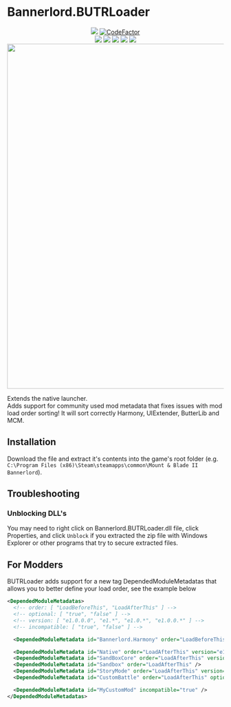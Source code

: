 # Bannerlord.BUTRLoader
<p align="center">
  <a href="https://github.com/BUTR/Bannerlord.BUTRLoader" alt="Lines Of Code">
  <img src="https://tokei.rs/b1/github/BUTR/Bannerlord.BUTRLoader?category=code" /></a>
  <a href="https://www.codefactor.io/repository/github/butr/bannerlord.butrloader"><img src="https://www.codefactor.io/repository/github/butr/bannerlord.butrloader/badge" alt="CodeFactor" /></a>
  </br>
  <!--
  <a href="https://github.com/BUTR/Bannerlord.BUTRLoader/actions?query=workflow%3ATest"><img src="https://github.com/BUTR/Bannerlord.BUTRLoader/workflows/Test/badge.svg?branch=dev&event=push" alt="Test" /></a>
  <a href="https://codecov.io/gh/BUTR/Bannerlord.BUTRLoader"><img src="https://codecov.io/gh/BUTR/Bannerlord.BUTRLoader/branch/dev/graph/badge.svg" />
   </a>
  </br>
  -->
  <a href="https://www.nexusmods.com/mountandblade2bannerlord/mods/2513" alt="NexusMods BUTRLoader">
  <img src="https://img.shields.io/badge/NexusMods-BUTRLoader-yellow.svg" /></a>
  <a href="https://www.nexusmods.com/mountandblade2bannerlord/mods/2513" alt="NexusMods BUTRLoader">
  <img src="https://img.shields.io/endpoint?url=https%3A%2F%2Fnexusmods-version-pzk4e0ejol6j.runkit.sh%3FgameId%3Dmountandblade2bannerlord%26modId%3D2513" /></a>
  <a href="https://www.nexusmods.com/mountandblade2bannerlord/mods/2513" alt="NexusMods BUTRLoader">
  <img src="https://img.shields.io/endpoint?url=https%3A%2F%2Fnexusmods-downloads-ayuqql60xfxb.runkit.sh%2F%3Ftype%3Dunique%26gameId%3D3174%26modId%3D2513" /></a>
  <a href="https://www.nexusmods.com/mountandblade2bannerlord/mods/2513" alt="NexusMods BUTRLoader">
  <img src="https://img.shields.io/endpoint?url=https%3A%2F%2Fnexusmods-downloads-ayuqql60xfxb.runkit.sh%2F%3Ftype%3Dtotal%26gameId%3D3174%26modId%3D2513" /></a>
  <a href="https://www.nexusmods.com/mountandblade2bannerlord/mods/2513" alt="NexusMods BUTRLoader">
  <img src="https://img.shields.io/endpoint?url=https%3A%2F%2Fnexusmods-downloads-ayuqql60xfxb.runkit.sh%2F%3Ftype%3Dviews%26gameId%3D3174%26modId%3D2513" /></a>
  </br>
   <img src="https://staticdelivery.nexusmods.com/mods/3174/images/2513/2513-1612129311-35018174.png" width="800">
</p>

Extends the native launcher.  
Adds support for community used mod metadata that fixes issues with mod load order sorting! It will sort correctly Harmony, UIExtender, ButterLib and MCM. 

## Installation
Download the file and extract it's contents into the game's root folder (e.g. `C:\Program Files (x86)\Steam\steamapps\common\Mount & Blade II Bannerlord`).

## Troubleshooting
### Unblocking DLL's
You may need to right click on Bannerlord.BUTRLoader.dll  file, click Properties, and click `Unblock` if you extracted the zip file with Windows Explorer or other programs that try to secure extracted files.

## For Modders
BUTRLoader adds support for a new tag DependedModuleMetadatas that allows you to better define your load order, see the example below
```xml
<DependedModuleMetadatas>
  <!-- order: [ "LoadBeforeThis", "LoadAfterThis" ] -->
  <!-- optional: [ "true", "false" ] -->
  <!-- version: [ "e1.0.0.0", "e1.*", "e1.0.*", "e1.0.0.*" ] -->
  <!-- incompatible: [ "true", "false" ] -->

  <DependedModuleMetadata id="Bannerlord.Harmony" order="LoadBeforeThis" />

  <DependedModuleMetadata id="Native" order="LoadAfterThis" version="e1.4.3.*" />
  <DependedModuleMetadata id="SandBoxCore" order="LoadAfterThis" version="e1.5.*" />
  <DependedModuleMetadata id="Sandbox" order="LoadAfterThis" />
  <DependedModuleMetadata id="StoryMode" order="LoadAfterThis" version="e1.*" optional="true" />
  <DependedModuleMetadata id="CustomBattle" order="LoadAfterThis" optional="true" />

  <DependedModuleMetadata id="MyCustomMod" incompatible="true" />
</DependedModuleMetadatas>
```
